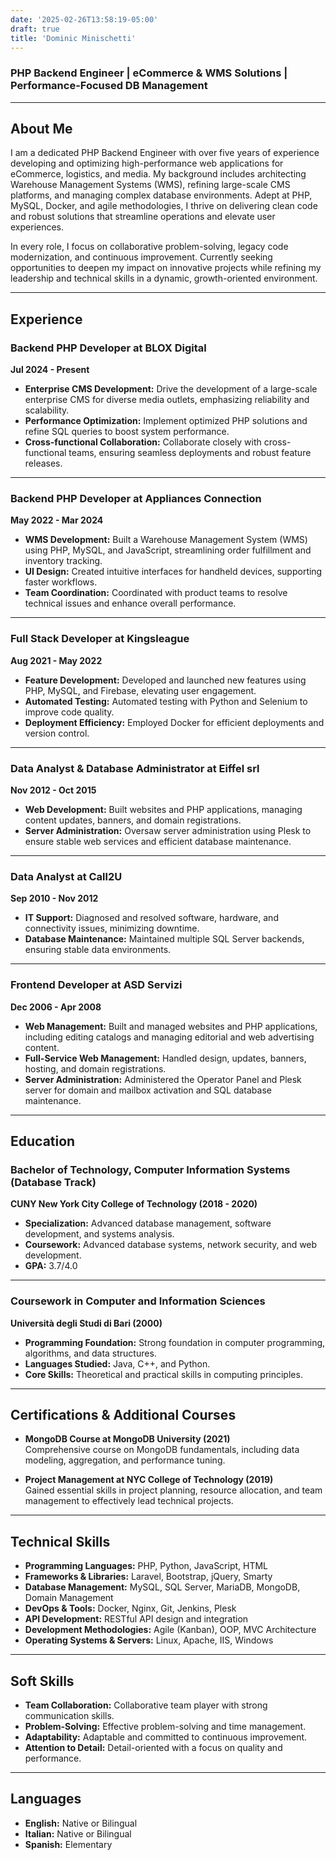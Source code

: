 ```yaml
---
date: '2025-02-26T13:58:19-05:00'
draft: true
title: 'Dominic Minischetti'
---
```

### PHP Backend Engineer | eCommerce & WMS Solutions | Performance-Focused DB Management  

---

## About Me  
I am a dedicated PHP Backend Engineer with over five years of experience developing and optimizing high-performance web applications for eCommerce, logistics, and media. My background includes architecting Warehouse Management Systems (WMS), refining large-scale CMS platforms, and managing complex database environments. Adept at PHP, MySQL, Docker, and agile methodologies, I thrive on delivering clean code and robust solutions that streamline operations and elevate user experiences.

In every role, I focus on collaborative problem-solving, legacy code modernization, and continuous improvement. Currently seeking opportunities to deepen my impact on innovative projects while refining my leadership and technical skills in a dynamic, growth-oriented environment.

---

## Experience  

### **Backend PHP Developer at BLOX Digital**  
**Jul 2024 - Present**  
- **Enterprise CMS Development:** Drive the development of a large-scale enterprise CMS for diverse media outlets, emphasizing reliability and scalability.  
- **Performance Optimization:** Implement optimized PHP solutions and refine SQL queries to boost system performance.  
- **Cross-functional Collaboration:** Collaborate closely with cross-functional teams, ensuring seamless deployments and robust feature releases.  

---

### **Backend PHP Developer at Appliances Connection**  
**May 2022 - Mar 2024**  
- **WMS Development:** Built a Warehouse Management System (WMS) using PHP, MySQL, and JavaScript, streamlining order fulfillment and inventory tracking.  
- **UI Design:** Created intuitive interfaces for handheld devices, supporting faster workflows.  
- **Team Coordination:** Coordinated with product teams to resolve technical issues and enhance overall performance.  

---

### **Full Stack Developer at Kingsleague**  
**Aug 2021 - May 2022**  
- **Feature Development:** Developed and launched new features using PHP, MySQL, and Firebase, elevating user engagement.  
- **Automated Testing:** Automated testing with Python and Selenium to improve code quality.  
- **Deployment Efficiency:** Employed Docker for efficient deployments and version control.  

---

### **Data Analyst & Database Administrator at Eiffel srl**  
**Nov 2012 - Oct 2015**  
- **Web Development:** Built websites and PHP applications, managing content updates, banners, and domain registrations.  
- **Server Administration:** Oversaw server administration using Plesk to ensure stable web services and efficient database maintenance.  

---

### **Data Analyst at Call2U**  
**Sep 2010 - Nov 2012**  
- **IT Support:** Diagnosed and resolved software, hardware, and connectivity issues, minimizing downtime.  
- **Database Maintenance:** Maintained multiple SQL Server backends, ensuring stable data environments.  

---

### **Frontend Developer at ASD Servizi**  
**Dec 2006 - Apr 2008**  
- **Web Management:** Built and managed websites and PHP applications, including editing catalogs and managing editorial and web advertising content.  
- **Full-Service Web Management:** Handled design, updates, banners, hosting, and domain registrations.  
- **Server Administration:** Administered the Operator Panel and Plesk server for domain and mailbox activation and SQL database maintenance.  

---

## Education  

### **Bachelor of Technology, Computer Information Systems (Database Track)**  
**CUNY New York City College of Technology (2018 - 2020)**  
- **Specialization:** Advanced database management, software development, and systems analysis.  
- **Coursework:** Advanced database systems, network security, and web development.  
- **GPA:** 3.7/4.0  

---

### **Coursework in Computer and Information Sciences**  
**Università degli Studi di Bari (2000)**  
- **Programming Foundation:** Strong foundation in computer programming, algorithms, and data structures.  
- **Languages Studied:** Java, C++, and Python.  
- **Core Skills:** Theoretical and practical skills in computing principles.  

---

## Certifications & Additional Courses  

- **MongoDB Course at MongoDB University (2021)**  
  Comprehensive course on MongoDB fundamentals, including data modeling, aggregation, and performance tuning.  

- **Project Management at NYC College of Technology (2019)**  
  Gained essential skills in project planning, resource allocation, and team management to effectively lead technical projects.  

---

## Technical Skills  

- **Programming Languages:** PHP, Python, JavaScript, HTML  
- **Frameworks & Libraries:** Laravel, Bootstrap, jQuery, Smarty  
- **Database Management:** MySQL, SQL Server, MariaDB, MongoDB, Domain Management  
- **DevOps & Tools:** Docker, Nginx, Git, Jenkins, Plesk  
- **API Development:** RESTful API design and integration  
- **Development Methodologies:** Agile (Kanban), OOP, MVC Architecture  
- **Operating Systems & Servers:** Linux, Apache, IIS, Windows  

---

## Soft Skills  

- **Team Collaboration:** Collaborative team player with strong communication skills.  
- **Problem-Solving:** Effective problem-solving and time management.  
- **Adaptability:** Adaptable and committed to continuous improvement.  
- **Attention to Detail:** Detail-oriented with a focus on quality and performance.  

---

## Languages  

- **English:** Native or Bilingual  
- **Italian:** Native or Bilingual  
- **Spanish:** Elementary  